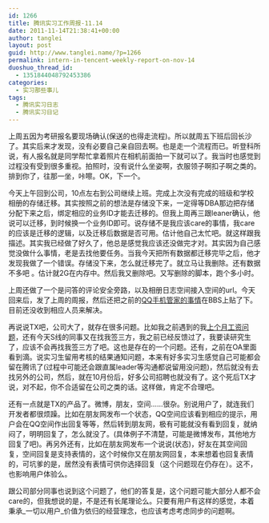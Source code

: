 ```yaml
---
id: 1266
title: 腾讯实习工作周报-11.14
date: 2011-11-14T21:38:41+00:00
author: tanglei
layout: post
guid: http://www.tanglei.name/?p=1266
permalink: intern-in-tencent-weekly-report-on-nov-14
duoshuo_thread_id:
  - 1351844048792453386
categories:
  - 实习那些事儿
tags:
  - 腾讯实习日志
  - 腾讯实习日记
---
```

上周五因为考研报名要现场确认(保送的也得走流程)。所以就周五下班后回长沙了。其实后来才发现，没有必要自己亲自回去啊。也是走一个流程而已。听登科所说，有人报名就是同学帮忙拿着照片在相机前面拍一下就可以了。我当时也感觉到过程没有受到很多重视。拍照时，没有说什么坐姿啊，衣服领子啊扣子啊之类的。排到你了，往那一坐，咔嚓。OK，下一个。

今天上午回到公司，10点左右到公司继续上班。完成上次没有完成的班级和学校相册的存储迁移。其实按照之前的想法是存储没下来，一定得等DBA那边把存储分配下来之后，绑定相应的业务ID才能去迁移的。但我上周再三跟leaner确认，他说可以迁移，到时候换一个业务ID即可。说存储不是我应该care的事情，我care的应该是迁移的逻辑，以及迁移后数据是否可用。估计他自己太忙吧。就这样跟我描述。其实我已经做了好久了，他总是感觉我应该还没做完才对。其实因为自己感觉没做什么事情，老是去找他要任务。当我今天把所有数据都迁移完毕之后，他才发现我做了一个错误。存储没下来，怎么就迁移完了。就立马让我删除。还有数据不多吧 。估计就2G在内存中。然后我又删除吧。又写删除的脚本，跑个多小时。

上周还做了一个是问答的评论安全旁路，以及相册日志空间接入空间的url。今天回来后，发了上周的周报，然后还把之前的[QQ手机管家的事情](http://www.tanglei.name/bad-qq-mobile-sercure-manager/)在BBS上贴了下。目前还没收到相应人员来解决。

再说说TX吧，公司大了，就存在很多问题。比如我之前遇到的我[上个月工资问题](http://www.tanglei.name/donnot-accept-the-money-you-not-deserve-it/)，还有今天S线的同事又在找我签三方，我之前已经反馈过了，我要读研究生了，应该不会再找我签三方了吧。这也是存在的一个问题。还有，之前在OA里面看到滴。说实习生留用考核的结果通知问题，本来有好多实习生感觉自己可能都会留在腾讯了(过程中可能还会跟直属leader等沟通都说留用没问题)，然后就没有去找另外的公司，然后，就在10月份后，好多公司招聘也就没有了。这个死后TX才说，对不起，你不合适留在公司之类的话。这样做，肯定不合理吧。

还有一点就是TX的产品了。微博，朋友，空间……很杂。别说用户了，就连我们开发者都很烦躁。比如在朋友网发布一个状态，QQ空间应该看到相应的提示，用户会在QQ空间作出回复等等，然后转到朋友网，极有可能就没有看到回复，就纳闷了，明明回复了，怎么就没了。(具体例子不清楚，可能是微博发布，其他地方回复了吧)。再另外还有，比如在朋友网发布一个说说(状态)，好友在其空间回复，空间回复是支持表情的，这个时候你又在朋友网回复，本来想着也回复表情的，可坑爹的是，居然没有表情可供你选择回复（这个问题现在仍存在）。这不，也影响用户体验么。

跟公司部分同事也说到这个问题了，他们的答复是，这个问题可能大部分人都不会care的，但我想说的是，不是还有长尾理论么。只要有用户有这样的感觉，本着秉承_一切以用户_价值为依归的经营理念，也应该考虑考虑同步的问题啊。
